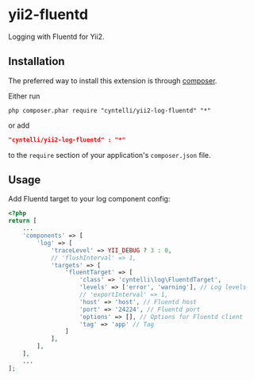 # yii2-fluentd

Logging with Fluentd for Yii2.

Installation
------------
The preferred way to install this extension is through [composer](http://getcomposer.org/download/).

Either run

```
php composer.phar require "cyntelli/yii2-log-fluentd" "*"
```

or add

```json
"cyntelli/yii2-log-fluentd" : "*"
```

to the `require` section of your application's `composer.json` file.

Usage
-----

Add Fluentd target to your log component config:
```php
<?php
return [
    ...
    'components' => [
        'log' => [
            'traceLevel' => YII_DEBUG ? 3 : 0,
            // 'flushInterval' => 1,
            'targets' => [
                'fluentTarget' => [
                    'class' => 'cyntelli\log\FluentdTarget',
                    'levels' => ['error', 'warning'], // Log levels
                    // 'exportInterval' => 1,
                    'host' => 'host', // Fluentd host
                    'port' => '24224', // Fluentd port
                    'options' => [], // Options for Fluentd client
                    'tag' => 'app' // Tag
                ]
            ],
        ],
    ],
    ...
];
```
